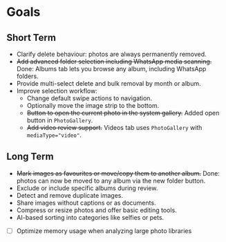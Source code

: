 # Goals

## Short Term
 - Clarify delete behaviour: photos are always permanently removed.
- ~~Add advanced folder selection including WhatsApp media scanning.~~ Done: Albums tab lets you browse any album, including WhatsApp folders.
- Provide multi-select delete and bulk removal by month or album.
- Improve selection workflow:
  - Change default swipe actions to navigation.
  - Optionally move the image strip to the bottom.
  - ~~Button to open the current photo in the system gallery.~~ Added open button in `PhotoGallery`.
  - ~~Add video review support.~~ Videos tab uses `PhotoGallery` with `mediaType="video"`.

## Long Term
- ~~Mark images as favourites or move/copy them to another album.~~ Done: photos can now be moved to any album via the new folder button.
- Exclude or include specific albums during review.
- Detect and remove duplicate images.
- Share images without captions or as documents.
- Compress or resize photos and offer basic editing tools.
- AI-based sorting into categories like selfies or pets.
- [ ] Optimize memory usage when analyzing large photo libraries
